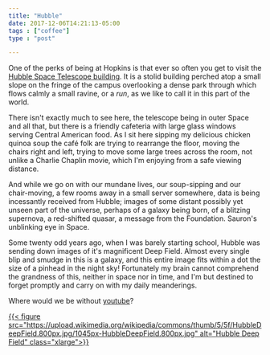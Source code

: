 ```yaml
---
title: "Hubble"
date: 2017-12-06T14:21:13-05:00
tags : ["coffee"]
type : "post"

---
```


One of the perks of being at Hopkins is that ever so often you get to visit the [Hubble Space Telescope building](https://en.wikipedia.org/wiki/Space_Telescope_Science_Institute). It is a stolid building perched atop a small slope on the fringe of the campus overlooking a dense park through which flows calmly a small ravine, or a *run*, as we like to call it in this part of the world.

There isn't exactly much to see here, the telescope being in outer Space and all that, but there is a friendly cafeteria with large glass windows serving Central American food. As I sit here sipping my delicious chicken quinoa soup the café folk are trying to rearrange the floor, moving the chairs right and left, trying to move some large trees across the room, not unlike a Charlie Chaplin movie, which I'm enjoying from a safe viewing distance.

And while we go on with our mundane lives, our soup-sipping and our chair-moving, a few rooms away in a small server somewhere, data is being incessantly received from Hubble; images of some distant possibly yet unseen part of the universe, perhaps of a galaxy being born, of a blitzing supernova, a red-shifted quasar, a message from the Foundation. Sauron's unblinking eye in Space.

Some twenty odd years ago, when I was barely starting school, Hubble was sending down images of it's magnificent Deep Field. Almost every single blip and smudge in this is a galaxy, and this entire image fits within a dot the size of a pinhead in the night sky! Fortunately my brain cannot comprehend the grandness of this, neither in space nor in time, and I'm but destined to forget promptly and carry on with my daily meanderings.

Where would we be without [youtube](https://youtu.be/95Tc0Rk2cNg)?

[
{{< figure src="https://upload.wikimedia.org/wikipedia/commons/thumb/5/5f/HubbleDeepField.800px.jpg/1045px-HubbleDeepField.800px.jpg"
alt="Hubble Deep Field"
class="xlarge">}}
](https://en.wikipedia.org/wiki/Hubble_Deep_Field)

